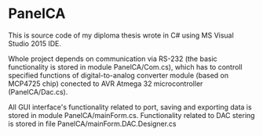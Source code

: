 # PanelCA
This is source code of my diploma thesis wrote in C# using MS Visual Studio 2015 IDE.

Whole project depends on communication via RS-232 (the basic functionality is stored in module PanelCA/Com.cs), 
which has to controll specified functions of digital-to-analog converter module (based on MCP4725 chip) conected to AVR Atmega 32 
microcontroller (PanelCA/Dac.cs).

All GUI interface's functionality related to port, saving and exporting data is stored in module PanelCA/mainForm.cs. 
Functionality related to DAC stering is stored in file PanelCA/mainForm.DAC.Designer.cs

